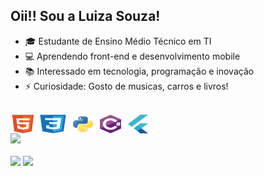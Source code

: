 ## Oii!! Sou a Luiza Souza!
- 🎓 Estudante de Ensino Médio Técnico em TI  
- 💻 Aprendendo front-end e desenvolvimento mobile  
- 📚 Interessado em tecnologia, programação e inovação  
- ⚡ Curiosidade: Gosto de musicas, carros e livros!
<div style="display: inline_block">
  <br>
  <img align="center" alt="Rafa-HTML" height="30" width="40" src="https://raw.githubusercontent.com/devicons/devicon/master/icons/html5/html5-original.svg">
  <img align="center" alt="Rafa-CSS" height="30" width="48" src="https://raw.githubusercontent.com/devicons/devicon/master/icons/css3/css3-original.svg">
  <img align="center" alt="Rafa-Python" height="30" width="40" src="https://raw.githubusercontent.com/devicons/devicon/master/icons/python/python-original.svg">
  <img align="center" alt="Rafa-Csharp" height="30" width="40" src="https://raw.githubusercontent.com/devicons/devicon/master/icons/csharp/csharp-original.svg">
  <img align="center" alt="Rafa-Flutter" height="30" width="40" src="https://raw.githubusercontent.com/devicons/devicon/master/icons/flutter/flutter-original.svg">
<br>
<div>
  <a href="https://www.linkedin.com/in/luiza-souza-teixeira-4624b4312/" target="_blank"><img src="https://img.shields.io/badge/-LinkedIn-X23007785?style-for-the-badge logo-linkedin&logoColor-white" target="_blank"></a>
</div>
<br>
<div>
  <a href="https://github.com/lu-iza18"></a>
  <img height="180em" src="https://github-readme-stats.vercel.app/api?username=lu-iza18&show_icons+true&theme=dracula&include_all_commits+true&count_private=true">
  <img height="160em" src="https://github-readme-stats.vercel.app/api/top-langs/?username=lu-iza18&layout=compact&langs_count16&theme=dracula"/>
</div>
